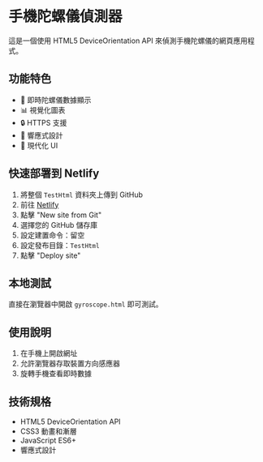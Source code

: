 # 手機陀螺儀偵測器

這是一個使用 HTML5 DeviceOrientation API 來偵測手機陀螺儀的網頁應用程式。

## 功能特色

- 📱 即時陀螺儀數據顯示
- 📊 視覺化圖表
- 🔒 HTTPS 支援
- 📱 響應式設計
- 🎨 現代化 UI

## 快速部署到 Netlify

1. 將整個 `TestHtml` 資料夾上傳到 GitHub
2. 前往 [Netlify](https://netlify.com)
3. 點擊 "New site from Git"
4. 選擇您的 GitHub 儲存庫
5. 設定建置命令：留空
6. 設定發布目錄：`TestHtml`
7. 點擊 "Deploy site"

## 本地測試

直接在瀏覽器中開啟 `gyroscope.html` 即可測試。

## 使用說明

1. 在手機上開啟網址
2. 允許瀏覽器存取裝置方向感應器
3. 旋轉手機查看即時數據

## 技術規格

- HTML5 DeviceOrientation API
- CSS3 動畫和漸層
- JavaScript ES6+
- 響應式設計
